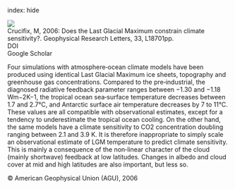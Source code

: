 index: hide

<div class="Citation">
    <div class="Citation-thumb CitationThumb-linked"  data-href="https://doi.org/10.1029/2006gl027137">
      <img src="https://static.claimspace.cloud/climate-study-static/refs/thumbs/5/Crucifix_2006-thumb.png" />
    </div>

  <div class="Citation-body">
    <div class="Citation-text">Crucifix, M, 2006: Does the Last Glacial Maximum constrain climate sensitivity?. <span class="Article-journal">Geophysical Research Letters, </span><span class="Article-volume">33, </span>L18701pp.</div>
    <div class="Citation-links">
      <div class="CitationLink" data-href="https://doi.org/10.1029/2006gl027137">
        <div class="CitationLink-icon CitationLink-Doi"></div>
        <div class="CitationLink-text">DOI</div>
      </div>
      <div class="CitationLink" data-href="https://scholar.google.com/scholar?q=10.1029/2006gl027137">
        <div class="CitationLink-icon CitationLink-Scholar"></div>
        <div class="CitationLink-text">Google Scholar</div>
      </div>
    </div>
  </div>
</div>

Four simulations with atmosphere‐ocean climate models have been produced using identical Last Glacial Maximum ice sheets, topography and greenhouse gas concentrations. Compared to the pre‐industrial, the diagnosed radiative feedback parameter ranges between −1.30 and −1.18 Wm−2K−1, the tropical ocean sea‐surface temperature decreases between 1.7 and 2.7°C, and Antarctic surface air temperature decreases by 7 to 11°C. These values are all compatible with observational estimates, except for a tendency to underestimate the tropical ocean cooling. On the other hand, the same models have a climate sensitivity to CO2 concentration doubling ranging between 2.1 and 3.9 K. It is therefore inappropriate to simply scale an observational estimate of LGM temperature to predict climate sensitivity. This is mainly a consequence of the non‐linear character of the cloud (mainly shortwave) feedback at low latitudes. Changes in albedo and cloud cover at mid and high latitudes are also important, but less so.

<div class="Citation-copy">
&copy; American Geophysical Union (AGU), 2006
</div>